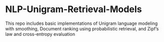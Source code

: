 # NLP-Unigram-Retrieval-Models
This repo includes basic implementations of Unigram language modeling with smoothing, Document ranking using probabilistic retrieval, and Zipf’s law and cross-entropy evaluation
